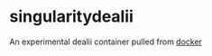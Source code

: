 # singularitydealii
An experimental dealii container pulled from [docker](https://hub.docker.com/r/dealii/dealii/tags)